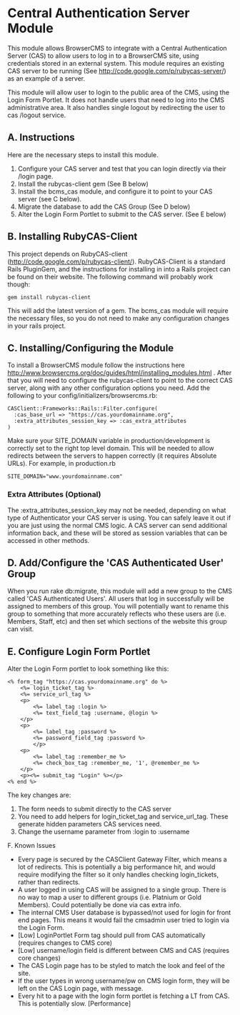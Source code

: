 # Central Authentication Server Module

This module allows BrowserCMS to integrate with a Central Authentication Server (CAS) to allow users to log in to a BrowserCMS site,
using credentials stored in an external system. This module requires an existing CAS server to be running (See http://code.google.com/p/rubycas-server/)
as an example of a server.

This module will allow user to login to the public area of the CMS, using the Login Form Portlet. It does not handle users that need to
log into the CMS administrative area. It also handles single logout by redirecting the user to cas /logout service.

## A. Instructions
Here are the necessary steps to install this module.

1. Configure your CAS server and test that you can login directly via their /login page.
2. Install the rubycas-client gem (See B below)
3. Install the bcms_cas module, and configure it to point to your CAS server (see C below).
4. Migrate the database to add the CAS Group (See D below)
5. Alter the Login Form Portlet to submit to the CAS server. (See E below)

## B. Installing RubyCAS-Client
This project depends on RubyCAS-client (http://code.google.com/p/rubycas-client/). RubyCAS-Client is a standard Rails PluginGem, and the instructions
for installing in into a Rails project can be found on their website. The following command will probably work though:

    gem install rubycas-client

This will add the latest version of a gem. The bcms_cas module will require the necessary files, so you do not need to
make any configuration changes in your rails project.

## C. Installing/Configuring the Module
To install a BrowserCMS module follow the instructions here http://www.browsercms.org/doc/guides/html/installing_modules.html .
After that you will need to configure the rubycas-client to point to the correct CAS server, along with any other
configuration options you need. Add the following to your config/initializers/browsercms.rb:


    CASClient::Frameworks::Rails::Filter.configure(
      :cas_base_url => "https://cas.yourdomainname.org",
      :extra_attributes_session_key => :cas_extra_attributes
    )

Make sure your SITE_DOMAIN variable in production/development is correctly set to the right top level domain. This will be needed
to allow redirects between the servers to happen correctly (it requires Absolute URLs). For example, in production.rb

    SITE_DOMAIN="www.yourdomainname.com"

### Extra Attributes (Optional)
The :extra_attributes_session_key may not be needed, depending on what type of Authenticator your CAS server is using. You can
safely leave it out if you are just using the normal CMS logic. A CAS server can send additional information back, and these will be stored as
session variables that can be accessed in other methods.

## D. Add/Configure the 'CAS Authenticated User' Group
When you run rake db:migrate, this module will add a new group to the CMS called 'CAS Authenticated Users'. All users that
log in successfully will be assigned to members of this group. You will potentially want to rename this group to something
that more accurately reflects who these users are (i.e. Members, Staff, etc) and then set which sections of the website this
group can visit.

## E. Configure Login Form Portlet
Alter the Login Form portlet to look something like this:

    <% form_tag "https://cas.yourdomainname.org" do %>
        <%= login_ticket_tag %>
        <%= service_url_tag %>
        <p>
            <%= label_tag :login %>
            <%= text_field_tag :username, @login %>
        </p>
        <p>
            <%= label_tag :password %>
            <%= password_field_tag :password %>
            </p>
        <p>
            <%= label_tag :remember_me %>
            <%= check_box_tag :remember_me, '1', @remember_me %>
        </p>
        <p><%= submit_tag "Login" %></p>
    <% end %>

The key changes are:

1. The form needs to submit directly to the CAS server
2. You need to add helpers for login_ticket_tag and service_url_tag. These generate hidden parameters CAS services need.
3. Change the username parameter from :login to :username

F. Known Issues
* Every page is secured by the CASClient Gateway Filter, which means a lot of redirects. This is potentially a big performance hit, and would require modifying the filter so it only handles checking login_tickets, rather than redirects. 
* A user logged in using CAS will be assigned to a single group. There is no way to map a user to different groups (i.e. Platnium or Gold Members). Could potentially be done via cas extra info.
* The internal CMS User database is bypassed/not used for login for front end pages. This means it would fail the cmsadmin user tried to login via the Login Form.
* [Low] LoginPortlet Form tag should pull from CAS automatically (requires changes to CMS core)
* [Low] username/login field is different between CMS and CAS (requires core changes)
* The CAS Login page has to be styled to match the look and feel of the site.
* If the user types in wrong username/pw on CMS login form, they will be left on the CAS Login page, with message.
* Every hit to a page with the login form portlet is fetching a LT from CAS. This is potentially slow. [Performance]

